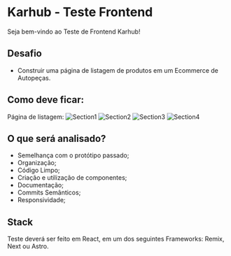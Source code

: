 
# Karhub - Teste Frontend

Seja bem-vindo ao Teste de Frontend Karhub!

## Desafio

- Construir uma página de listagem de produtos em um Ecommerce de Autopeças.

## Como deve ficar:

Página de listagem:
![Section1](https://i.imgur.com/o25ASRG.png)
![Section2](https://i.imgur.com/EFNSRsb.png)
![Section3](https://i.imgur.com/uuWgAIz.png)
![Section4](https://i.imgur.com/BmGzLtF.png)



## O que será analisado?

- Semelhança com o protótipo passado;
- Organização;
- Código Limpo;
- Criação e utilização de componentes;
- Documentação;
- Commits Semânticos;
- Responsividade;


## Stack

Teste deverá ser feito em React, em um dos seguintes Frameworks: Remix, Next ou Astro.
 

